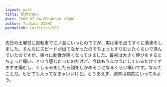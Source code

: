 ```yaml
---
layout: post
title: 肋骨が痛い
date: 2008-07-04 00:48:40 +0900
author: Tsukasa OISHI
permalink: /articles/525
---
```


先日の土曜日に自転車で江ノ島にいったのですが、実は家を出てすぐに落車をしました。そんなにスピードが出てなかったのでちょっとすりむいたくらいで済んでいたのですが、徐々に肋骨が痛くなってきました。最初は大きく伸びをするとちょっと痛い、という感じだったのだけど、今はもうふつうにしているだけでずきずき痛むし、くしゃみをしたら顔をしかめそうになるくらい痛いです。なんてことだ。ヒビでも入ってなきゃいいけど。とりあえず、週末は病院にいってみよう。

